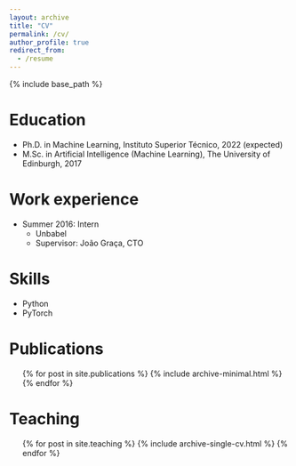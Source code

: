 ```yaml
---
layout: archive
title: "CV"
permalink: /cv/
author_profile: true
redirect_from:
  - /resume
---
```


{% include base_path %}

Education
======
* Ph.D. in Machine Learning, Instituto Superior Técnico, 2022 (expected)
* M.Sc. in Artificial Intelligence (Machine Learning), The University of Edinburgh, 2017

Work experience
======
* Summer 2016: Intern
  * Unbabel
  * Supervisor: João Graça, CTO

Skills
======
* Python
* PyTorch

Publications
======
  <ul>{% for post in site.publications %}
    {% include archive-minimal.html %}
  {% endfor %}</ul>

<!-- 
Talks
======
  <ul>{% for post in site.talks %}
    {% include archive-single-talk-cv.html %}
  {% endfor %}</ul> -->

Teaching
======
  <ul>{% for post in site.teaching %}
    {% include archive-single-cv.html %}
  {% endfor %}</ul>

<!-- Service and leadership
======
* Currently signed in to 43 different slack teams -->

